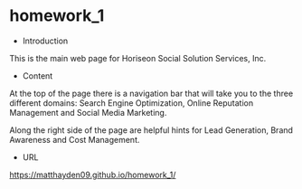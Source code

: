 # homework_1

* Introduction

This is the main web page for Horiseon Social Solution Services, Inc.

* Content

At the top of the page there is a navigation bar that will take you to the three different domains: Search Engine Optimization, Online Reputation Management and Social Media Marketing.

Along the right side of the page are helpful hints for Lead Generation, Brand Awareness and Cost Management.

* URL

https://matthayden09.github.io/homework_1/
